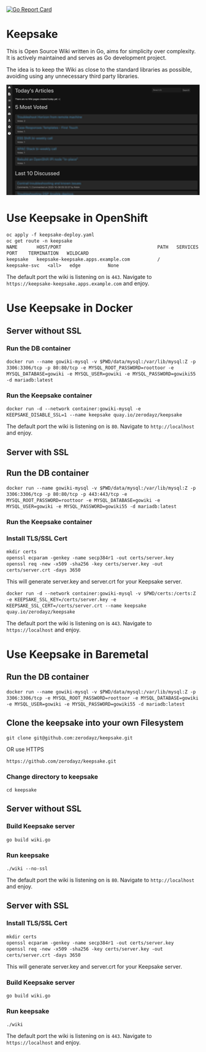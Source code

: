 [![Go Report Card](https://goreportcard.com/badge/github.com/zerodayz/keepsake)](https://goreportcard.com/report/github.com/zerodayz/keepsake)

# Keepsake
This is Open Source Wiki written in Go, aims for simplicity over complexity. It is actively maintained and serves as Go development project.

The idea is to keep the Wiki as close to the standard libraries as possible, avoiding using any unnecessary third party libraries.

![Dashboard](screenshots/Dashboard.png)

# Use Keepsake in OpenShift
```
oc apply -f keepsake-deploy.yaml
oc get route -n keepsake
NAME       HOST/PORT                                   PATH   SERVICES       PORT    TERMINATION   WILDCARD
keepsake   keepsake-keepsake.apps.example.com          /      keepsake-svc   <all>   edge          None
```

The default port the wiki is listening on is `443`.
Navigate to `https://keepsake-keepsake.apps.example.com` and enjoy.

# Use Keepsake in Docker
## Server without SSL
### Run the DB container
```
docker run --name gowiki-mysql -v $PWD/data/mysql:/var/lib/mysql:Z -p 3306:3306/tcp -p 80:80/tcp -e MYSQL_ROOT_PASSWORD=roottoor -e MYSQL_DATABASE=gowiki -e MYSQL_USER=gowiki -e MYSQL_PASSWORD=gowiki55 -d mariadb:latest
```
### Run the Keepsake container
```
docker run -d --network container:gowiki-mysql -e KEEPSAKE_DISABLE_SSL=1 --name keepsake quay.io/zerodayz/keepsake
```

The default port the wiki is listening on is `80`.
Navigate to `http://localhost` and enjoy.

## Server with SSL
## Run the DB container
```
docker run --name gowiki-mysql -v $PWD/data/mysql:/var/lib/mysql:Z -p 3306:3306/tcp -p 80:80/tcp -p 443:443/tcp -e MYSQL_ROOT_PASSWORD=roottoor -e MYSQL_DATABASE=gowiki -e MYSQL_USER=gowiki -e MYSQL_PASSWORD=gowiki55 -d mariadb:latest
```
### Run the Keepsake container

### Install TLS/SSL Cert
~~~
mkdir certs
openssl ecparam -genkey -name secp384r1 -out certs/server.key
openssl req -new -x509 -sha256 -key certs/server.key -out certs/server.crt -days 3650
~~~
This will generate server.key and server.crt for your Keepsake server.

```
docker run -d --network container:gowiki-mysql -v $PWD/certs:/certs:Z -e KEEPSAKE_SSL_KEY=/certs/server.key -e KEEPSAKE_SSL_CERT=/certs/server.crt --name keepsake quay.io/zerodayz/keepsake
```

The default port the wiki is listening on is `443`.
Navigate to `https://localhost` and enjoy.

# Use Keepsake in Baremetal
## Run the DB container
```
docker run --name gowiki-mysql -v $PWD/data/mysql:/var/lib/mysql:Z -p 3306:3306/tcp -e MYSQL_ROOT_PASSWORD=roottoor -e MYSQL_DATABASE=gowiki -e MYSQL_USER=gowiki -e MYSQL_PASSWORD=gowiki55 -d mariadb:latest
```

## Clone the keepsake into your own Filesystem
```
git clone git@github.com:zerodayz/keepsake.git
```
OR use HTTPS
```
https://github.com/zerodayz/keepsake.git
```

### Change directory to keepsake
```
cd keepsake
```
## Server without SSL
### Build Keepsake server
```
go build wiki.go
```

### Run keepsake
```
./wiki --no-ssl
```

The default port the wiki is listening on is `80`.
Navigate to `http://localhost` and enjoy.

## Server with SSL
### Install TLS/SSL Cert
```
mkdir certs
openssl ecparam -genkey -name secp384r1 -out certs/server.key
openssl req -new -x509 -sha256 -key certs/server.key -out certs/server.crt -days 3650
```
This will generate server.key and server.crt for your Keepsake server.

### Build Keepsake server
```
go build wiki.go
```

### Run keepsake
```
./wiki
```

The default port the wiki is listening on is `443`.
Navigate to `https://localhost` and enjoy.
